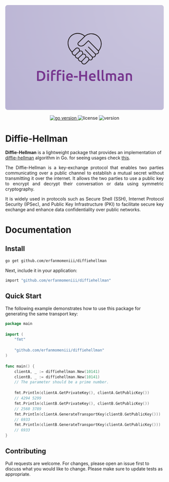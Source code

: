 ![image description](./assets/photo/logo.png)
<p align="center">
<a href="https://pkg.go.dev/github.com/erfanmomeniii/diffiehellman?tab=doc"target="_blank">
    <img src="https://img.shields.io/badge/Go-1.21+-00ADD8?style=for-the-badge&logo=go" alt="go version" />
</a>

<img src="https://img.shields.io/badge/license-MIT-magenta?style=for-the-badge&logo=none" alt="license" />
<img src="https://img.shields.io/badge/Version-v1.0.0-red?style=for-the-badge&logo=none" alt="version" />
</p>

# Diffie-Hellman

<b>Diffie-Hellman</b> is a lightweight package that provides an implementation of [diffie-hellman](https://en.wikipedia.org/wiki/Diffie%E2%80%93Hellman_key_exchange) algorithm in Go. for seeing usages check [this](https://pkg.go.dev/github.com/erfanmomeniii/diffiehellman).
<p align="justify">
The Diffie-Hellman is a key-exchange protocol that enables two parties communicating over a public channel to establish a mutual secret without transmitting it over the internet. It allows the two parties to use a public key to encrypt and decrypt their conversation or data using symmetric cryptography.
</p>
<p align="justify">
It is widely used in protocols such as Secure Shell (SSH), Internet Protocol Security (IPSec), and Public Key Infrastructure (PKI) to facilitate secure key exchange and enhance data confidentiality over public networks.
</p>

# Documentation

## Install

```bash
go get github.com/erfanmomeniii/diffiehellman
```   

Next, include it in your application:

```bash
import "github.com/erfanmomeniii/diffiehellman"
``` 

## Quick Start

The following example demonstrates how to use this package for generating the same transport key:

```go
package main

import (
	"fmt"

	"github.com/erfanmomeniii/diffiehellman"
)

func main() {
	clientA, _ := diffiehellman.New(10141)
	clientB, _ := diffiehellman.New(10141)
	// The parameter should be a prime number.

	fmt.Println(clientA.GetPrivateKey(), clientA.GetPublicKey())
	// 4294 5299
	fmt.Println(clientB.GetPrivateKey(), clientB.GetPublicKey())
	// 2560 3789
	fmt.Println(clientA.GenerateTransportKey(clientB.GetPublicKey()))
	// 6933
	fmt.Println(clientB.GenerateTransportKey(clientA.GetPublicKey()))
	// 6933
}
```

## Contributing
Pull requests are welcome. For changes, please open an issue first to discuss what you would like to change.
Please make sure to update tests as appropriate.
